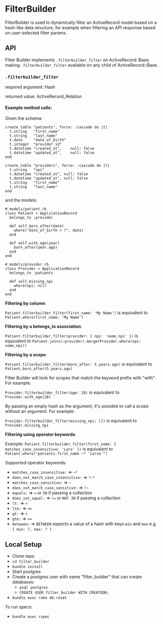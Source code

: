 # FilterBuilder

FilterBuilder is used to dynamically filter an ActiveRecord model based on a hash-like data structure, for example when filtering an API response based on user-selected filter params.

## API

Filter Builder implements `.filterbuilder_filter` on ActiveRecord::Base, making `.filterbuilder_filter` available on any child of ActiveRecord::Base.

### `.filterbuilder_filter`

required argument: Hash

returned value: ActiveRecord_Relation

#### Example method calls:

Given the schema:

```
create_table "patients", force: :cascade do |t|
  t.string   "first_name"
  t.string   "last_name"
  t.date     "date_of_birth"
  t.integer  "provider_id"
  t.datetime "created_at",    null: false
  t.datetime "updated_at",    null: false
end

create_table "providers", force: :cascade do |t|
  t.string   "npi"
  t.datetime "created_at", null: false
  t.datetime "updated_at", null: false
  t.string   "first_name"
  t.string   "last_name"
end
```

and the models:

```
# models/patient.rb
class Patient < ApplicationRecord
  belongs_to :provider

  def self.born_after(date)
    where("date_of_birth > ?", date)
  end

  def self.with_age(year)
    born_after(year.ago)
  end
end

# models/provider.rb
class Provider < ApplicationRecord
  belongs_to :patients

  def self.missing_npi
    where(npi: nil)
  end
end
```

**Filtering by column**:

`Patient.filterbuilder_filter(first_name: 'My Name')` is equivalent to `Patient.where(first_name: 'My Name')`

**Filtering by a belongs_to association**:

`Patient.filterbuilder_filter(provider: { npi: 'some_npi' })` is equivalent to `Patient.joins(:provider).merge(Provider.where(npi: some_npi))`

**Filtering by a scope**:

`Patient.filterbuilder_filter(born_after: 5.years.ago)` is equivalent to `Patient.born_after(5.years.ago)`

Filter Builder will look for scopes that match the keyword prefix with "with". For example:

`Provider.filterbuilder_filter(age: 28)` is equivalent to `Provider.with_age(28)`

By passing an empty hash as the argument, it's possible to call a scope without an argument. For example:

`Provider.filterbuilder_filter(missing_npi: [])` is equivalent to `Provider.missing_npi`

**Filtering using operator keywords**:

Example: `Patient.filterbuilder_filter(first_name: { matches_case_insensitive: 'Lars' })` is equivalent to `Patient.where("patients.first_name ~* 'Larse'")`

Supported operator keywords:

- `matches_case_insensitive:` => `~*`
- `does_not_match_case_insensitive:` => `!~*`
- `matches_case_sensitive:` => `~`
- `does_not_match_case_sensitive:` => `!~`
- `equals:` => `=` or `IN` if passing a collection
- `does_not_equal:` => `!=` or `NOT IN` if passing a collection
- `lt:` => `<`
- `lte:` => `<=`
- `gt:` => `>`
- `gte:` => `>=`
- `between:` => `BETWEEN` expects a value of a hash with keys `min` and `max` e.g `{ min: ?, max: ? }`

## Local Setup

- Clone repo
- `cd filter_builder`
- `bundle install`
- Start postgres
- Create a postgres user with name "filter_builder" that can create databases:
    - `psql postgres`
    - `CREATE USER filter_builder WITH CREATEDB;`
- `bundle exec rake db:reset`

To run specs:

- `bundle exec rspec`

